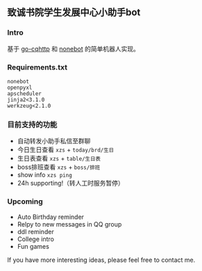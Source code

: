 ## 致诚书院学生发展中心小助手bot

### Intro

基于 [go-cqhttp](https://github.com/Mrs4s/go-cqhttp) 和 [nonebot](https://github.com/nonebot/nonebot) 的简单机器人实现。

### Requirements.txt

```
nonebot
openpyxl
apscheduler
jinja2<3.1.0
werkzeug<2.1.0
```

### 目前支持的功能

- 自动转发小助手私信至群聊
- 今日生日查看 `xzs` + `today/brd/生日`
- 生日表查看 `xzs` + `table/生日表`
- boss排班查看 `xzs` + `boss/排班`
- show info `xzs ping`
- 24h supporting!（转人工时服务暂停）

### Upcoming

- Auto Birthday reminder
- Relpy to new messages in QQ group
- ddl reminder
- College intro
- Fun games

If you have more interesting ideas, please feel free to contact me.
